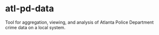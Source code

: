 atl-pd-data
===========

Tool for aggregation, viewing, and analysis of Atlanta Police Department crime data on a local system.
